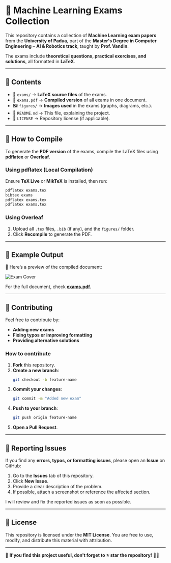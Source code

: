 # 📖 Machine Learning Exams Collection

This repository contains a collection of **Machine Learning exam papers** from the **University of Padua**, part of the **Master's Degree in Computer Engineering** – **AI & Robotics track**, taught by **Prof. Vandin**.

The exams include **theoretical questions, practical exercises, and solutions**, all formatted in **LaTeX**.

---

## 📌 Contents

- 📂 `exams/` → **LaTeX source files** of the exams.
- 📄 `exams.pdf` → **Compiled version** of all exams in one document.
- 🖼 `figures/` → **Images used** in the exams (graphs, diagrams, etc.).
- 📜 `README.md` → This file, explaining the project.
- 📜 `LICENSE` → Repository license (if applicable).

---

## 🚀 How to Compile

To generate the **PDF version** of the exams, compile the LaTeX files using **pdflatex** or **Overleaf**.

### **Using pdflatex (Local Compilation)**

Ensure **TeX Live** or **MikTeX** is installed, then run:

```bash
pdflatex exams.tex
bibtex exams
pdflatex exams.tex
pdflatex exams.tex
```

### **Using Overleaf**

1. Upload all `.tex` files, `.bib` (if any), and the `figures/` folder.
2. Click **Recompile** to generate the PDF.

---

## 📝 Example Output

📄 Here’s a preview of the compiled document:

![Exam Cover](figures/exam_cover.png)

For the full document, check [**exams.pdf**](exams.pdf).

---

## 🤝 Contributing

Feel free to contribute by:

- **Adding new exams**
- **Fixing typos or improving formatting**
- **Providing alternative solutions**

### **How to contribute**

1. **Fork** this repository.
2. **Create a new branch**:
   ```bash
   git checkout -b feature-name
   ```
3. **Commit your changes**:
   ```bash
   git commit -m "Added new exam"
   ```
4. **Push to your branch**:
   ```bash
   git push origin feature-name
   ```
5. **Open a Pull Request**.

---

## 🐞 Reporting Issues

If you find any **errors, typos, or formatting issues**, please open an **Issue** on GitHub:

1. Go to the **Issues** tab of this repository.
2. Click **New Issue**.
3. Provide a clear description of the problem.
4. If possible, attach a screenshot or reference the affected section.

I will review and fix the reported issues as soon as possible.

---

## 📜 License

This repository is licensed under the **MIT License**. You are free to use, modify, and distribute this material with attribution.

---

🎯 **If you find this project useful, don't forget to ⭐ star the repository!** 🚀🔗
 
